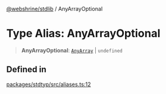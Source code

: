 [@webshrine/stdlib](../globals.md) / AnyArrayOptional

# Type Alias: AnyArrayOptional

> **AnyArrayOptional**: [`AnyArray`](AnyArray.md) \| `undefined`

## Defined in

[packages/stdtyp/src/aliases.ts:12](https://github.com/webshrine/webshrine/blob/0e16c5948921e0c95cce645760c4a8b0855b196b/packages/stdtyp/src/aliases.ts#L12)
